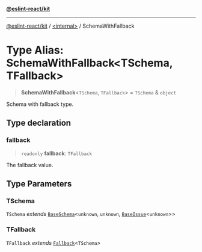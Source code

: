 [**@eslint-react/kit**](../../README.md)

***

[@eslint-react/kit](../../README.md) / [\<internal\>](../README.md) / SchemaWithFallback

# Type Alias: SchemaWithFallback\<TSchema, TFallback\>

> **SchemaWithFallback**\<`TSchema`, `TFallback`\> = `TSchema` & `object`

Schema with fallback type.

## Type declaration

### fallback

> `readonly` **fallback**: `TFallback`

The fallback value.

## Type Parameters

### TSchema

`TSchema` *extends* [`BaseSchema`](../interfaces/BaseSchema.md)\<`unknown`, `unknown`, [`BaseIssue`](../interfaces/BaseIssue.md)\<`unknown`\>\>

### TFallback

`TFallback` *extends* [`Fallback`](Fallback.md)\<`TSchema`\>

